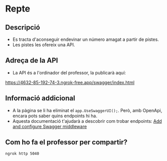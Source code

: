 # Repte

## Descripció

* Es tracta d'aconseguir endevinar un número amagat a partir de pistes.
* Les pistes les ofereix una API.

## Adreça de la API

* La API és a l'ordinador del professor, la publicarà aquí:


 https://4632-85-192-74-3.ngrok-free.app/swagger/index.html

## Informació addicional

* A la pàgina se li ha eliminat el `app.UseSwaggerUI();`. Però, amb OpenApi, encara pots saber quins endpoints hi ha.
* Aquesta documentació t'ajudarà a descobrir com trobar endpoints: [Add and configure Swagger middleware](https://learn.microsoft.com/en-us/aspnet/core/tutorials/getting-started-with-swashbuckle?view=aspnetcore-8.0&tabs=visual-studio#add-and-configure-swagger-middleware)


## Com ho fa el professor per compartir?

```bash
ngrok http 5040
```
